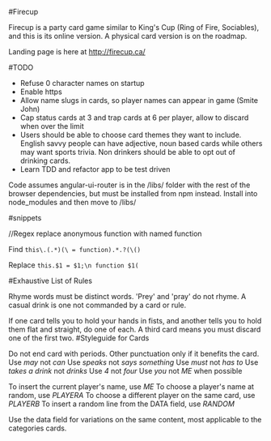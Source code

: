 #Firecup

Firecup is a party card game similar to King's Cup (Ring of Fire, Sociables), and
this is its online version. A physical card version is on the roadmap.

Landing page is here at http://firecup.ca/

#TODO

* Refuse 0 character names on startup
* Enable https
* Allow name slugs in cards, so player names can appear in game (Smite John)
* Cap status cards at 3 and trap cards at 6 per player, allow to discard when over
the limit
* Users should be able to choose card themes they want to include. English savvy
people can have adjective, noun based cards while others may want sports trivia.
Non drinkers should be able to opt out of drinking cards.
* Learn TDD and refactor app to be test driven

Code assumes angular-ui-router is in the /libs/ folder with the rest of the browser
dependencies, but must be installed from npm instead. Install into node_modules
and then move to /libs/


#snippets

//Regex replace anonymous function with named function

Find
`this\.(.*)(\ = function).*.?(\()`

Replace
`this.$1 = $1;\n function $1(`

#Exhaustive List of Rules

Rhyme words must be distinct words. 'Prey' and 'pray' do not rhyme.
A casual drink is one not commanded by a card or rule.

If one card tells you to hold your hands in fists, and another tells you to hold
them flat and straight, do one of each. A third card means you must discard one
of the first two.
#Styleguide for Cards

Do not end card with periods. Other punctuation only if it benefits the card.
Use *may* not *can*
Use *speaks* not *says something*
Use *must* not *has to*
Use *takes a drink* not *drinks*
Use *4* not *four*
Use *you* not *ME* when possible

To insert the current player's name, use *ME*
To choose a player's name at random, use *PLAYERA*
To choose a different player on the same card, use *PLAYERB*
To insert a random line from the DATA field, use *RANDOM*

Use the data field for variations on the same content, most applicable to the categories cards.
